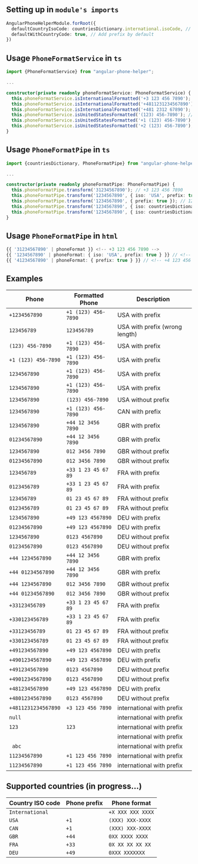 ## Setting up in `module's imports`
```ts
AngularPhoneHelperModule.forRoot({
  defaultCountryIsoCode: countriesDictionary.international.isoCode, // Country ISO code
  defaultWithCountryCode: true, // Add prefix by default
})
```

## Usage `PhoneFormatService` in `ts`
```ts
import {PhoneFormatService} from "angular-phone-helper";

...

constructor(private readonly phoneFormatService: PhoneFormatService) {
  this.phoneFormatService.isInternationalFormatted('+3 123 456 7890'); // true
  this.phoneFormatService.isInternationalFormatted('+4811231234567890'); // false
  this.phoneFormatService.isInternationalFormatted('+481 2312 67890'); // false
  this.phoneFormatService.isUnitedStatesFormatted('(123) 456-7890'); // true
  this.phoneFormatService.isUnitedStatesFormatted('+1 (123) 456-7890'); // true
  this.phoneFormatService.isUnitedStatesFormatted('+2 (123) 456-7890'); // false
}
```

## Usage `PhoneFormatPipe` in `ts`
```ts
import {countriesDictionary, PhoneFormatPipe} from "angular-phone-helper";

...

constructor(private readonly phoneFormatPipe: PhoneFormatPipe) {
  this.phoneFormatPipe.transform('31234567890'); // +3 123 456 7890
  this.phoneFormatPipe.transform('1234567890', { iso: 'USA', prefix: true }); // +1 (123) 456-7890
  this.phoneFormatPipe.transform('1234567890', { prefix: true }); // 1234567890 (wrong length)
  this.phoneFormatPipe.transform('1234567890', { iso: countriesDictionary.usa.isoCode }); // +1 (123) 456-7890
  this.phoneFormatPipe.transform('1234567890', { iso: countriesDictionary.usa.isoCode, prefix: false }) // (123) 456-7890
}
```

## Usage `PhoneFormatPipe` in `html`
```ts
{{ '31234567890' | phoneFormat }} <!-- +3 123 456 7890 -->
{{ '1234567890' | phoneFormat: { iso: 'USA', prefix: true } }} // <!-- +1 (123) 456-7890 -->
{{ '41234567890' | phoneFormat: { prefix: true } }} // <!-- +4 123 456 7890 -->
```

## Examples
| Phone               | Formatted Phone     | Description                    |
|---------------------|---------------------|--------------------------------|
| `+1234567890`       | `+1 (123) 456-7890` | USA with prefix                |
| `123456789`         | `123456789`         | USA with prefix (wrong length) |
| `(123) 456-7890`    | `+1 (123) 456-7890` | USA with prefix                |
| `+1 (123) 456-7890` | `+1 (123) 456-7890` | USA with prefix                |
| `1234567890`        | `+1 (123) 456-7890` | USA with prefix                |
| `1234567890`        | `+1 (123) 456-7890` | USA with prefix                |
| `1234567890`        | `(123) 456-7890`    | USA without prefix             |
| `1234567890`        | `+1 (123) 456-7890` | CAN with prefix                |
| `1234567890`        | `+44 12 3456 7890`  | GBR with prefix                |
| `01234567890`       | `+44 12 3456 7890`  | GBR with prefix                |
| `1234567890`        | `012 3456 7890`     | GBR without prefix             |
| `01234567890`       | `012 3456 7890`     | GBR without prefix             |
| `123456789`         | `+33 1 23 45 67 89` | FRA with prefix                |
| `0123456789`        | `+33 1 23 45 67 89` | FRA with prefix                |
| `123456789`         | `01 23 45 67 89`    | FRA without prefix             |
| `0123456789`        | `01 23 45 67 89`    | FRA without prefix             |
| `1234567890`        | `+49 123 4567890`   | DEU with prefix                |
| `01234567890`       | `+49 123 4567890`   | DEU with prefix                |
| `1234567890`        | `0123 4567890`      | DEU without prefix             |
| `01234567890`       | `0123 4567890`      | DEU without prefix             |
| `+44 1234567890`    | `+44 12 3456 7890`  | GBR with prefix                |
| `+44 01234567890`   | `+44 12 3456 7890`  | GBR with prefix                |
| `+44 1234567890`    | `012 3456 7890`     | GBR without prefix             |
| `+44 01234567890`   | `012 3456 7890`     | GBR without prefix             |
| `+33123456789`      | `+33 1 23 45 67 89` | FRA with prefix                |
| `+330123456789`     | `+33 1 23 45 67 89` | FRA with prefix                |
| `+33123456789`      | `01 23 45 67 89`    | FRA without prefix             |
| `+330123456789`     | `01 23 45 67 89`    | FRA without prefix             |
| `+491234567890`     | `+49 123 4567890`   | DEU with prefix                |
| `+4901234567890`    | `+49 123 4567890`   | DEU with prefix                |
| `+491234567890`     | `0123 4567890`      | DEU without prefix             |
| `+4901234567890`    | `0123 4567890`      | DEU without prefix             |
| `+481234567890`     | `+49 123 4567890`   | DEU with prefix                |
| `+4801234567890`    | `0123 4567890`      | DEU without prefix             |
| `+4811231234567890` | `+3 123 456 7890`   | international with prefix      |
| `null`              | ` `                 | international with prefix      |
| `123`               | `123`               | international with prefix      |
| ` `                 | ` `                 | international with prefix      |
| ` abc`              | ` `                 | international with prefix      |
| `11234567890`       | `+1 123 456 7890`   | international with prefix      |
| `11234567890`       | `+1 123 456 7890`   | international with prefix      |

## Supported countries (in progress...)

| Country ISO code | Phone prefix | Phone format      |
|------------------|--------------|-------------------|
| `International`  | ` `          | `+X XXX XXX XXXX` |
| `USA`            | `+1`         | `(XXX) XXX-XXXX`  |
| `CAN`            | `+1`         | `(XXX) XXX-XXXX`  |
| `GBR`            | `+44`        | `0XX XXXX XXXX`   |
| `FRA`            | `+33`        | `0X XX XX XX XX`  |
| `DEU`            | `+49`        | `0XXX XXXXXXX`    |
